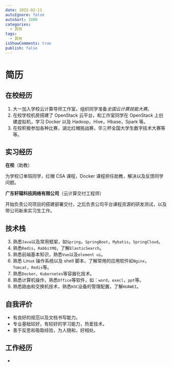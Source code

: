 ```yaml
---
date: 2022-02-11
autoIgnore: false
autoSort: 1000
categories:
  - 其他
tags:
  - 其他
isShowComments: true
publish: false
---
```


# 简历

## 在校经历

1. 大一加入学校云计算导师工作室，组织同学准备*全国云计算技能大赛*。
2. 在校学校机房搭建了 OpenStack 云平台，和工作室同学在 OpenStack 上创建虚拟机，学习 Docker 以及 Hadoop，Hive，Hbase，Spark 等。
3. 在校积极参加各种比赛，湖北红帽挑战赛，华三杯全国大学生数字技术大赛等等。

## 实习经历

**在校**（助教）

为学校订单班同学，红帽 CSA 课程，Docker 课程担任助教，解决以及反馈同学问题。

**广东轩辕科技网络有限公司**（云计算交付工程师）

开始负责公司项目的搭建部署交付，之后负责公司平台课程资源的研发测试，以及带公司新来实习生工作。

## 技术栈

3. 熟悉`Java`以及常用框架，如`Spring`，`SpringBoot`，`Mybatis`，`SpringCloud`。
4. 熟悉`Redis`，`RabbitMQ`，了解`ElasticSearch`。
5. 熟悉前端基本知识，熟悉`Vue`以及`element ui`。
6. 熟悉 Linux 操作系统以及 shell 脚本，了解常用的应用软件如`Nginx`，`Tomcat`，`Redis`等。
7. 熟悉`Docker`、`Kubernetes`等容器化技术。
8. 熟悉计算机操作，熟悉`Office`等软件，如：`word`，`execl`，`ppt`等。
9. 熟悉路由和交换机技术，熟悉`H3C`设备的管理配置，了解`HUAWEI`。

## 自我评价

- 有良好的规范以及文档书写能力。
- 专业基础较好，有较好的学习能力，热爱技术。
- 善于反思和吸取经验，为人随和，好相处。

## 工作经历

-
